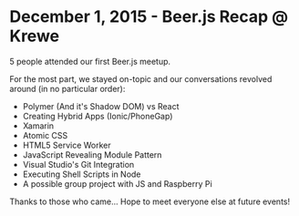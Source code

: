 December 1, 2015 - Beer.js Recap @ Krewe
========================================

5 people attended our first Beer.js meetup.

For the most part, we stayed on-topic and our conversations revolved around (in no particular order):  

* Polymer (And it's Shadow DOM) vs React  
* Creating Hybrid Apps (Ionic/PhoneGap)  
* Xamarin  
* Atomic CSS  
* HTML5 Service Worker  
* JavaScript Revealing Module Pattern  
* Visual Studio's Git Integration  
* Executing Shell Scripts in Node  
* A possible group project with JS and Raspberry Pi  

Thanks to those who came...  Hope to meet everyone else at future events!
